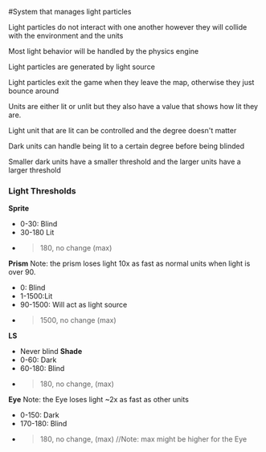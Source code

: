 #System that manages light particles

Light particles do not interact with one another however they will collide with the environment and the units

Most light behavior will be handled by the physics engine

Light particles are generated by light source

Light particles exit the game when they leave the map, otherwise they just bounce around

Units are either lit or unlit but they also have a value that shows how lit they are.

Light unit that are lit can be controlled and the degree doesn't matter

Dark units can handle being lit to a certain degree before being blinded

Smaller dark units have a smaller threshold and the larger units have a larger threshold


### Light Thresholds ###
**Sprite**
  * 0-30: Blind
  * 30-180 Lit
  * >180, no change (max)

**Prism**
Note: the prism loses light 10x as fast as normal units when light is over 90.
  * 0: Blind
  * 1-1500:Lit
  * 90-1500: Will act as light source
  * >1500, no change (max)

**LS**
  * Never blind
**Shade**
  * 0-60: Dark
  * 60-180: Blind
  * >180, no change, (max)

**Eye**
Note: the Eye loses light ~2x as fast as other units
  * 0-150: Dark
  * 170-180: Blind
  * >180, no change, (max) //Note: max might be higher for the Eye